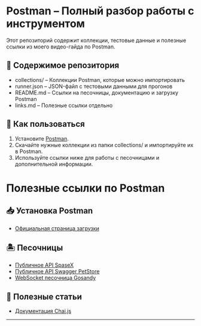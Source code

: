 # Postman – Полный разбор работы с инструментом

Этот репозиторий содержит коллекции, тестовые данные и полезные ссылки из моего видео-гайда по Postman.

## 📂 Содержимое репозитория

- collections/ – Коллекции Postman, которые можно импортировать
- runner.json – JSON-файл с тестовыми данными для прогонов
- README.md – Ссылки на песочницы, документацию и загрузку Postman
- links.md – Полезные ссылки отдельно

## 🚀 Как пользоваться

1. Установите [Postman](https://www.postman.com/downloads/).
2. Скачайте нужные коллекции из папки collections/ и импортируйте их в Postman.
3. Используйте ссылки ниже для работы с песочницами и дополнительной информации.

# Полезные ссылки по Postman

## 📥 Установка Postman
- [Официальная страница загрузки](https://www.postman.com/downloads/)

## 🏝 Песочницы
- [Публичное API SpaseX](https://docs.spacexdata.com/)
- [Публичное API Swagger PetStore](https://petstore.swagger.io/#/pet/addPet)
- [WebSocket песочница Gosandy](https://app.gosandy.io/)

## 📖 Полезные статьи
- [Документация Chai.js](https://www.chaijs.com)

---
